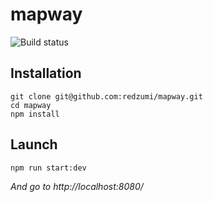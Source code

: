 # mapway
![Build status](https://travis-ci.org/redzumi/mapway.svg?branch=master)

## Installation
```
git clone git@github.com:redzumi/mapway.git
cd mapway
npm install
```

## Launch
```
npm run start:dev
```
*And go to http://localhost:8080/*
